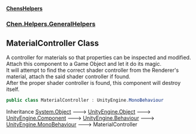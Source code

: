 #### [ChensHelpers](index 'index')
### [Chen.Helpers.GeneralHelpers](Chen_Helpers_GeneralHelpers 'Chen.Helpers.GeneralHelpers')
## MaterialController Class
A controller for materials so that properties can be inspected and modified.  
Attach this component to a Game Object and let it do its magic.  
It will attempt to find the correct shader controller from the Renderer's material, attach the said shader controller if found.  
After the proper shader controller is found, this component will destroy itself.  
```csharp
public class MaterialController : UnityEngine.MonoBehaviour
```

Inheritance [System.Object](https://docs.microsoft.com/en-us/dotnet/api/System.Object 'System.Object') &#129106; [UnityEngine.Object](https://docs.microsoft.com/en-us/dotnet/api/UnityEngine.Object 'UnityEngine.Object') &#129106; [UnityEngine.Component](https://docs.microsoft.com/en-us/dotnet/api/UnityEngine.Component 'UnityEngine.Component') &#129106; [UnityEngine.Behaviour](https://docs.microsoft.com/en-us/dotnet/api/UnityEngine.Behaviour 'UnityEngine.Behaviour') &#129106; [UnityEngine.MonoBehaviour](https://docs.microsoft.com/en-us/dotnet/api/UnityEngine.MonoBehaviour 'UnityEngine.MonoBehaviour') &#129106; MaterialController  
